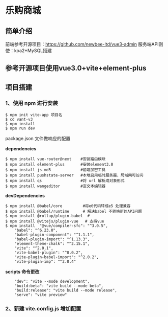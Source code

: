 #   乐购商城
##  简单介绍
前端参考开源项目：https://github.com/newbee-ltd/vue3-admin
服务端API则使：koa2+MySQL搭建
##  参考开源项目使用vue3.0+vite+element-plus
##  项目搭建

### 1、使用 npm 进行安装

```
$ npm init vite-app 项目名
$ cd vant-v3
$ npm install
$ npm run dev
```

package.json 文件做响应的配置

**dependencies**

```
$ npm install vue-router@next    #安装路由模块
$ npm install element-plus       #安装element3.0
$ npm install js-md5             #前端加密工具
$ npm install pushstate-server   #本地启用临时服务器，局域网可访问
$ npm install qs                 #将 url 解析成对象形式
$ npm install wangeditor         #富文本编辑器
```

**devDependencies**

```
$ npm install @babel/core         #将e6代码转成e5 处理兼容
$ npm install @babel/runtime      # 解决babel 不转换新的API问题
$ npm install @rollup/plugin-babel  #
$ npm install @vitejs/plugin-vue   # 支持vue
$ npm install  "@vue/compiler-sfc": "^3.0.5",
    "babel": "^6.23.0",
    "babel-plugin-component": "^1.1.1",
    "babel-plugin-import": "^1.13.3",
    "element-theme-chalk": "^2.15.1",
    "vite": "^2.0.1",
    "vite-babel-plugin": "^0.0.2",
    "vite-plugin-babel-import": "^2.0.2",
    "vite-plugin-imp": "^2.0.4"
```

**scripts 命令更改**

```
    "dev": "vite --mode development",
    "build:beta": "vite build --mode beta",
    "build:release": "vite build --mode release",
    "serve": "vite preview"
```

### 2、新建 vite.config.js 增加配置

